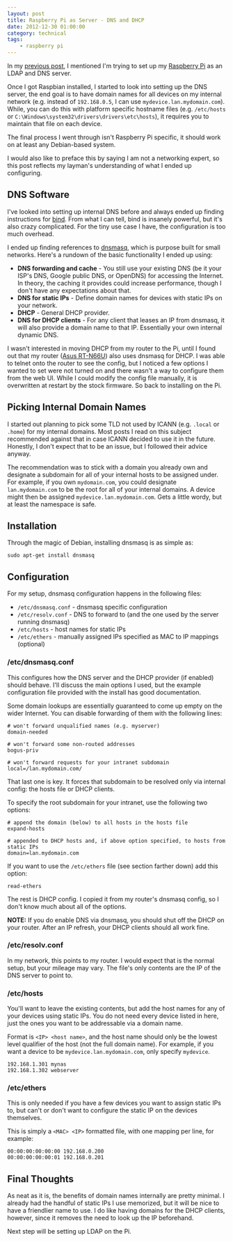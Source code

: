 ```yaml
---
layout: post
title: Raspberry Pi as Server - DNS and DHCP
date: 2012-12-30 01:00:00
category: technical
tags:
    - raspberry pi
---
```

In my [previous post](http://www.andrewoberstar.com/blog/2012/12/30/raspberry-pi-as-ldap-and-dns-introduction), I mentioned I'm trying to set up my [Raspberry Pi](http://www.raspberrypi.org/) as an LDAP and DNS server.

Once I got Raspbian installed, I started to look into setting up the DNS server, the end goal is to have domain names for all devices on my internal network (e.g. instead of `192.168.0.5`, I can use `mydevice.lan.mydomain.com`). While, you can do this with platform specific hostname files (e.g. `/etc/hosts` or `C:\Windows\system32\drivers\drivers\etc\hosts`), it requires you to maintain that file on each device.

The final process I went through isn't Raspberry Pi specific, it should work on at least any Debian-based system.

I would also like to preface this by saying I am not a networking expert, so this post reflects my layman's understanding of what I ended up configuring.

## DNS Software

I've looked into setting up internal DNS before and always ended up finding instructions for [bind](https://www.isc.org/software/bind). From what I can tell, bind is insanely powerful, but it's also crazy complicated. For the tiny use case I have, the configuration is too much overhead.

I ended up finding references to [dnsmasq](http://www.thekelleys.org.uk/dnsmasq/doc.html), which is purpose built for small networks. Here's a rundown of the basic functionality I ended up using:

* **DNS forwarding and cache** -  You still use your existing DNS (be it your ISP's DNS, Google public DNS, or OpenDNS) for accessing the Internet. In theory, the caching it provides could increase performance, though I don't have any expectations about that.
* **DNS for static IPs** - Define domain names for devices with static IPs on your network.
* **DHCP** - General DHCP provider.
* **DNS for DHCP clients** - For any client that leases an IP from dnsmasq, it will also provide a domain name to that IP. Essentially your own internal dynamic DNS.

I wasn't interested in moving DHCP from my router to the Pi, until I found out that my router ([Asus RT-N66U](http://www.asus.com/Networks/Wireless_Routers/RTN66U/)) also uses dnsmasq for DHCP. I was able to telnet onto the router to see the config, but I noticed a few options I wanted to set were not turned on and there wasn't a way to configure them from the web UI. While I could modify the config file manually, it is overwritten at restart by the stock firmware. So back to installing on the Pi.

## Picking Internal Domain Names

I started out planning to pick some TLD not used by ICANN (e.g. `.local` or `.home`) for my internal domains. Most posts I read on this subject recommended against that in case ICANN decided to use it in the future. Honestly, I don't expect that to be an issue, but I followed their advice anyway.

The recommendation was to stick with a domain you already own and designate a subdomain for all of your internal hosts to be assigned under. For example, if you own `mydomain.com`, you could designate `lan.mydomain.com` to be the root for all of your internal domains. A device might then be assigned `mydevice.lan.mydomain.com`. Gets a little wordy, but at least the namespace is safe.

## Installation

Through the magic of Debian, installing dnsmasq is as simple as:

```
sudo apt-get install dnsmasq
```

## Configuration

For my setup, dnsmasq configuration happens in the following files:
* `/etc/dnsmasq.conf` - dnsmasq specific configuration
* `/etc/resolv.conf` - DNS to forward to (and the one used by the server running dnsmasq)
* `/etc/hosts` - host names for static IPs
* `/etc/ethers` - manually assigned IPs specified as MAC to IP mappings (optional)

### /etc/dnsmasq.conf

This configures how the DNS server and the DHCP provider (if enabled) should behave. I'll discuss the main options I used, but the example configuration file provided with the install has good documentation.

Some domain lookups are essentially guaranteed to come up empty on the wider Internet. You can disable forwarding of them with the following lines:

```
# won't forward unqualified names (e.g. myserver)
domain-needed

# won't forward some non-routed addresses
bogus-priv

# won't forward requests for your intranet subdomain
local=/lan.mydomain.com/
```

That last one is key. It forces that subdomain to be resolved only via internal config: the hosts file or DHCP clients.

To specify the root subdomain for your intranet, use the following two options:

```
# append the domain (below) to all hosts in the hosts file
expand-hosts

# appended to DHCP hosts and, if above option specified, to hosts from static IPs
domain=lan.mydomain.com
```

If you want to use the `/etc/ethers` file (see section farther down) add this option:

```
read-ethers
```

The rest is DHCP config. I copied it from my router's dnsmasq config, so I don't know much about all of the options.

**NOTE:** If you do enable DNS via dnsmasq, you should shut off the DHCP on your router. After an IP refresh, your DHCP clients should all work fine.

### /etc/resolv.conf

In my network, this points to my router. I would expect that is the normal setup, but your mileage may vary. The file's only contents are the IP of the DNS server to point to.

### /etc/hosts

You'll want to leave the existing contents, but add the host names for any of your devices using static IPs. You do not need every device listed in here, just the ones you want to be addressable via a domain name.

Format is `<IP> <host name>`, and the host name should only be the lowest level qualifier of the host (not the full domain name). For example, if you want a device to be `mydevice.lan.mydomain.com`, only specify `mydevice`.

    192.168.1.301 mynas
    192.168.1.302 webserver

### /etc/ethers

This is only needed if you have a few devices you want to assign static IPs to, but can't or don't want to configure the static IP on the devices themselves.

This is simply a `<MAC> <IP>` formatted file, with one mapping per line, for example:

    00:00:00:00:00:00 192.168.0.200
    00:00:00:00:00:01 192.168.0.201

## Final Thoughts

As neat as it is, the benefits of domain names internally are pretty minimal. I already had the handful of static IPs I use memorized, but it will be nice to have a friendlier name to use. I do like having domains for the DHCP clients, however, since it removes the need to look up the IP beforehand.

Next step will be setting up LDAP on the Pi.
